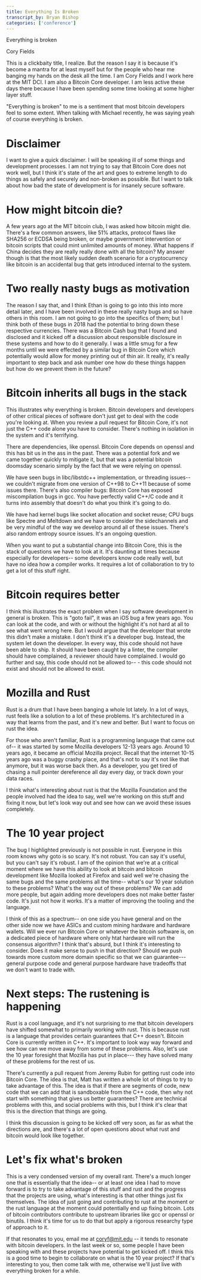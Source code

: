 ```yaml
---
title: Everything Is Broken
transcript_by: Bryan Bishop
categories: ['conference']
---
```


Everything is broken

Cory Fields

This is a clickbaity title, I realize. But the reason I say it is because it's become a mantra for at least myself but for the people who hear me banging my hands on the desk all the time. I am Cory Fields and I work here at the MIT DCI. I am also a Bitcoin Core developer. I am less active these days there because I have been spending some time looking at some higher layer stuff.

"Everything is broken" to me is a sentiment that most bitcoin developers feel to some extent. When talking with Michael recently, he was saying yeah of course everything is broken.

# Disclaimer

I want to give a quick disclaimer. I will be speaking ill of some things and development processes. I am not trying to say that Bitcoin Core does not work well, but I think it's state of the art and goes to extreme length to do things as safely and securely and non-broken as possible. But I want to talk about how bad the state of development is for insanely secure software.

# How might bitcoin die?

A few years ago at the MIT bitcoin club, I was asked how bitcoin might die. There's a few common answers, like 51% attacks, protocol flaws like SHA256 or ECDSA being broken, or maybe government intervention or bitcoin scripts that could mint unlimited amounts of money. What happens if China decides they are really really done with all the bitcoin? My answer though is that the most likely sudden death scenario for a cryptocurrency like bitcoin is an accidental bug that gets introduced internal to the system.

# Two really nasty bugs as motivation

The reason I say that, and I think Ethan is going to go into this into more detail later, and I have been involved in these really nasty bugs and so have others in this room. I am not going to go into the specifics of them; but I think both of these bugs in 2018 had the potential to bring down these respective currencies. There was a Bitcoin Cash bug that I found and disclosed and it kicked off a discussion about responsible disclosure in these systems and how to do it generally. I was a little smug for a few months until we were effected by a similar bug in Bitcoin Core which potentially would allow for money printing out of thin air. It really, it's really important to step back and ask number one how do these things happen but how do we prevent them in the future?

# Bitcoin inherits all bugs in the stack

This illustrates why everything is broken. Bitcoin developers and developers of other critical pieces of software don't just get to deal with the code you're looking at. When you review a pull request for Bitcoin Core, it's not just the C++ code alone you have to consider. There's nothing in isolation in the system and it's terrifying.

There are dependencies, like openssl. Bitcoin Core depends on openssl and this has bit us in the ass in the past. There was a potential fork and we came together quickly to mitigate it, but that was a potential bitcoin doomsday scenario simply by the fact that we were relying on openssl.

We have seen bugs in libc/libstdc++ implementation, or threading issues-- we couldn't migrate from one version of C++98 to C++11 because of some issues there. There's also compiler bugs: Bitcoin Core has exposed miscompilation bugs in gcc. You have perfectly valid C++/C code and it turns into assembly that doesn't do what you think it's going to do.

We have had kernel bugs like socket allocation and socket reuse; CPU bugs like Spectre and Meltdown and we have to consider the sidechannels and be very mindful of the way we develop around all of these issues. There's also random entropy source issues. It's an ongoing question.

When you want to put a substantial change into Bitcoin Core, this is the stack of questions we have to look at it. It's daunting at times because especially for developers-- some developers know code really well, but have no idea how a compiler works. It requires a lot of collaboration to try to get a lot of this stuff right.

# Bitcoin requires better

I think this illustrates the exact problem when I say software development in general is broken. This is "goto fail", it was an iOS bug a few years ago. You can look at the code, and with or without the highlight it's not hard at all to see what went wrong here. But I would argue that the developer that wrote this didn't make a mistake. I don't think it's a developer bug. Instead, the system let down the developer. In every way, this code should not have been able to ship. It should have been caught by  a linter, the compiler should have complained, a reviewer should have complained. I would go further and say, this code should not be allowed to-- - this code should not exist and should not be allowed to exist.

# Mozilla and Rust

Rust is a drum that I have been banging a whole lot lately. In a lot of ways, rust feels like a solution to a lot of these problems. It's architectured in a way that learns from the past, and it's new and better. But I want to focus on rust the idea.

For those who aren't familiar, Rust is a programming language that came out of-- it was started by some Mozilla developers 12-13 years ago. Around 10 years ago, it became an official Mozilla project. Recall that the internet 10-15 years ago was a buggy crashy place, and that's not to say it's not like that anymore, but it was worse back then. As a developer, you get tired of chasing a null pointer dereference all day every day, or track down your data races.

I think what's interesting about rust is that the Mozilla Foundation and the people involved had the idea to say, well we're working on this stuff and fixing it now, but let's look way out and see how can we avoid these issues completely.

# The 10 year project

The bug I highlighted previously is not possible in rust. Everyone in this room knows why goto is so scary. It's not robust. You can say it's useful, but you can't say it's robust. I am of the opinion that we're at a critical moment where we have this ability to look at bitcoin and bitcoin development like Mozilla looked at Firefox and said well we're chasing the same bugs and the same problems all the time-- what's our 10 year solution to these problems? What's the way out of these problems? We can add more people, but again adding more developers does not make better faster code. It's just not how it works. It's a matter of improving the tooling and the language.

I think of this as a spectrum-- on one side you have general and on the other side now we have ASICs and custom mining hardware and hardware wallets. Will we ever run Bitcoin Core or whatever the bitcoin software is, on a dedicated piece of hardware where only htat hardware will run the consensus algorithm? I think that's absurd, but I think it's interesting to consider. Does it make sense to push in that direction? Should we push towards more custom more domain specific so that we can guarantee--- general purpose code and general purpose hardware have tradeoffs that we don't want to trade with.

# Next steps: The rustening is happening

Rust is a cool language, and it's not surprising to me that bitcoin developers have shifted somewhat to primarily working with rust. This is because rust is a language that provides certain guarantees that C++ doesn't. Bitcoin Core is currently written in C++. It's important to look way way forward and see how can we move away from some of these problems. Also, let's use the 10 year foresight that Mozilla has put in place--- they have solved many of these problems for the rest of us.

There's currently a pull request from Jeremy Rubin for getting rust code into Bitcoin Core. The idea is that, Matt has written a whole lot of things to try to take advantage of this. The idea is that if there are segments of code, new code that we can add that is sandboxable from the C++ code, then why not start with something that gives us better guarantees? There are technical problems with this, and social problems with this, but I think it's clear that this is the direction that things are going.

I think this discussion is going to be kicked off very soon, as far as what the directions are, and there's a lot of open questions about what rust and bitcoin would look like together.

# Let's fix what's broken

This is a very condensed version of my overall rant. There's a much longer one that is essentially that the idea-- or at least one idea I had to move forward is to try to take advantage of this stuff and rust and the progress that the projects are using, what's interesting is that other things just fix themselves. The idea of just going and contributing to rust at the moment or the rust language at the moment could potentially end up fixing bitcoin. Lots of bitcoin contributors contribute to upstream libraries like gcc or openssl or binutils. I think it's time for us to do that but apply a rigorous researchy type of approach to it.

If that resonates to you, email me at coryf@mit.edu -- it tends to resonate with bitcoin developers. In the last week or so, some people I have been speaking with and these projects have potential to get kicked off. I think this is a good time to begin to collaborate on what is the 10 year project? If that's interesting to you, then come talk with me, otherwise we'll just live with everything broken for a while.
